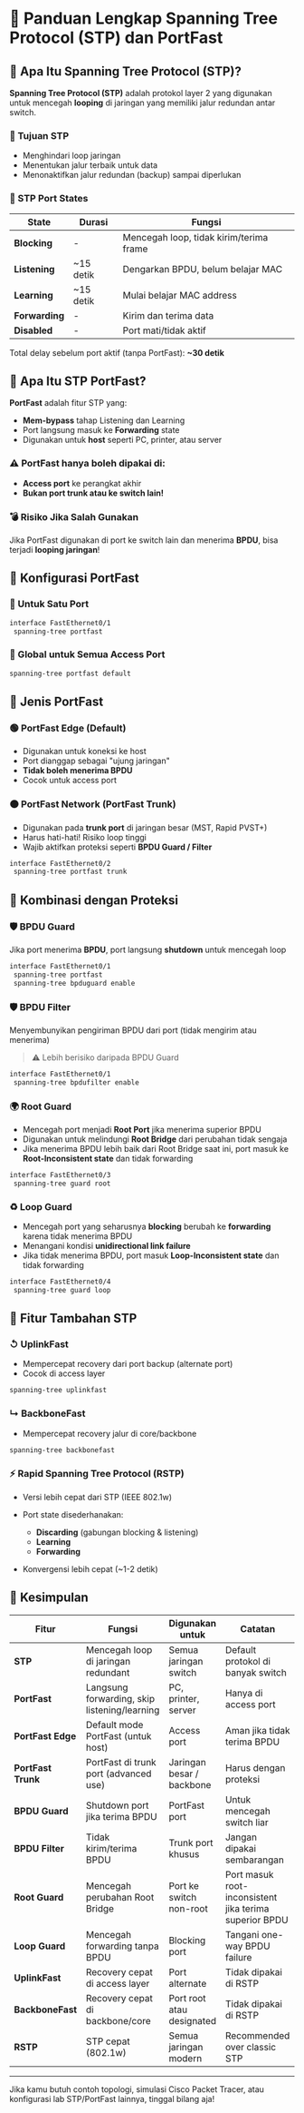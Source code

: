# 📘 Panduan Lengkap Spanning Tree Protocol (STP) dan PortFast

## 🔌 Apa Itu Spanning Tree Protocol (STP)?

**Spanning Tree Protocol (STP)** adalah protokol layer 2 yang digunakan untuk mencegah **looping** di jaringan yang memiliki jalur redundan antar switch.

### 🔁 Tujuan STP

* Menghindari loop jaringan
* Menentukan jalur terbaik untuk data
* Menonaktifkan jalur redundan (backup) sampai diperlukan

### 🧭 STP Port States

| State          | Durasi     | Fungsi                                  |
| -------------- | ---------- | --------------------------------------- |
| **Blocking**   | -          | Mencegah loop, tidak kirim/terima frame |
| **Listening**  | \~15 detik | Dengarkan BPDU, belum belajar MAC       |
| **Learning**   | \~15 detik | Mulai belajar MAC address               |
| **Forwarding** | -          | Kirim dan terima data                   |
| **Disabled**   | -          | Port mati/tidak aktif                   |

Total delay sebelum port aktif (tanpa PortFast): **\~30 detik**

## 🚀 Apa Itu STP PortFast?

**PortFast** adalah fitur STP yang:

* **Mem-bypass** tahap Listening dan Learning
* Port langsung masuk ke **Forwarding** state
* Digunakan untuk **host** seperti PC, printer, atau server

### ⚠️ PortFast hanya boleh dipakai di:

* **Access port** ke perangkat akhir
* **Bukan port trunk atau ke switch lain!**

### 💣 Risiko Jika Salah Gunakan

Jika PortFast digunakan di port ke switch lain dan menerima **BPDU**, bisa terjadi **looping jaringan**!

## 📌 Konfigurasi PortFast

### 🔹 Untuk Satu Port

```bash
interface FastEthernet0/1
 spanning-tree portfast
```

### 🔹 Global untuk Semua Access Port

```bash
spanning-tree portfast default
```

## 🧬 Jenis PortFast

### 🟢 **PortFast Edge (Default)**

* Digunakan untuk koneksi ke host
* Port dianggap sebagai "ujung jaringan"
* **Tidak boleh menerima BPDU**
* Cocok untuk access port

### 🟠 **PortFast Network (PortFast Trunk)**

* Digunakan pada **trunk port** di jaringan besar (MST, Rapid PVST+)
* Harus hati-hati! Risiko loop tinggi
* Wajib aktifkan proteksi seperti **BPDU Guard / Filter**

```bash
interface FastEthernet0/2
 spanning-tree portfast trunk
```

## 🔐 Kombinasi dengan Proteksi

### 🛡️ BPDU Guard

Jika port menerima **BPDU**, port langsung **shutdown** untuk mencegah loop

```bash
interface FastEthernet0/1
 spanning-tree portfast
 spanning-tree bpduguard enable
```

### 🛡️ BPDU Filter

Menyembunyikan pengiriman BPDU dari port (tidak mengirim atau menerima)

> ⚠️ Lebih berisiko daripada BPDU Guard

```bash
interface FastEthernet0/1
 spanning-tree bpdufilter enable
```

### 🌍 Root Guard

* Mencegah port menjadi **Root Port** jika menerima superior BPDU
* Digunakan untuk melindungi **Root Bridge** dari perubahan tidak sengaja
* Jika menerima BPDU lebih baik dari Root Bridge saat ini, port masuk ke **Root-Inconsistent state** dan tidak forwarding

```bash
interface FastEthernet0/3
 spanning-tree guard root
```

### ♻️ Loop Guard

* Mencegah port yang seharusnya **blocking** berubah ke **forwarding** karena tidak menerima BPDU
* Menangani kondisi **unidirectional link failure**
* Jika tidak menerima BPDU, port masuk **Loop-Inconsistent state** dan tidak forwarding

```bash
interface FastEthernet0/4
 spanning-tree guard loop
```

## 🧠 Fitur Tambahan STP

### ↺ UplinkFast

* Mempercepat recovery dari port backup (alternate port)
* Cocok di access layer

```bash
spanning-tree uplinkfast
```

### ↳ BackboneFast

* Mempercepat recovery jalur di core/backbone

```bash
spanning-tree backbonefast
```

### ⚡ Rapid Spanning Tree Protocol (RSTP)

* Versi lebih cepat dari STP (IEEE 802.1w)
* Port state disederhanakan:

  * **Discarding** (gabungan blocking & listening)
  * **Learning**
  * **Forwarding**
* Konvergensi lebih cepat (\~1-2 detik)

## 🎯 Kesimpulan

| Fitur              | Fungsi                                       | Digunakan untuk           | Catatan                                                |
| ------------------ | -------------------------------------------- | ------------------------- | ------------------------------------------------------ |
| **STP**            | Mencegah loop di jaringan redundant          | Semua jaringan switch     | Default protokol di banyak switch                      |
| **PortFast**       | Langsung forwarding, skip listening/learning | PC, printer, server       | Hanya di access port                                   |
| **PortFast Edge**  | Default mode PortFast (untuk host)           | Access port               | Aman jika tidak terima BPDU                            |
| **PortFast Trunk** | PortFast di trunk port (advanced use)        | Jaringan besar / backbone | Harus dengan proteksi                                  |
| **BPDU Guard**     | Shutdown port jika terima BPDU               | PortFast port             | Untuk mencegah switch liar                             |
| **BPDU Filter**    | Tidak kirim/terima BPDU                      | Trunk port khusus         | Jangan dipakai sembarangan                             |
| **Root Guard**     | Mencegah perubahan Root Bridge               | Port ke switch non-root   | Port masuk root-inconsistent jika terima superior BPDU |
| **Loop Guard**     | Mencegah forwarding tanpa BPDU               | Blocking port             | Tangani one-way BPDU failure                           |
| **UplinkFast**     | Recovery cepat di access layer               | Port alternate            | Tidak dipakai di RSTP                                  |
| **BackboneFast**   | Recovery cepat di backbone/core              | Port root atau designated | Tidak dipakai di RSTP                                  |
| **RSTP**           | STP cepat (802.1w)                           | Semua jaringan modern     | Recommended over classic STP                           |

---

Jika kamu butuh contoh topologi, simulasi Cisco Packet Tracer, atau konfigurasi lab STP/PortFast lainnya, tinggal bilang aja!
